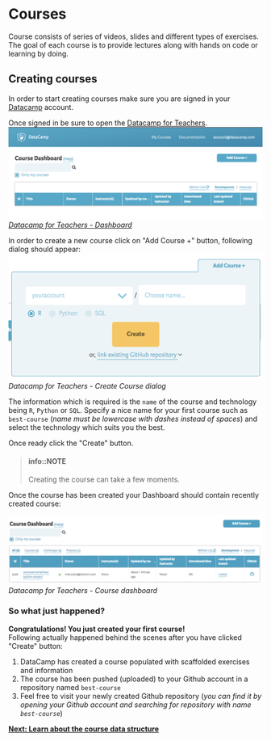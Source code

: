 # Courses

Course consists of series of videos, slides and different types of exercises. The goal of each course is to provide lectures along with hands on code or learning by doing.

## Creating courses

In order to start creating courses make sure you are signed in your [Datacamp](https://www.datacamp.com) account.

Once signed in be sure to open the [Datacamp for Teachers](https://www.datacamp.com/teach).
![Datacamp for Teachers - Dashboard](../images/courses/teach-dashboard.png)
_[Datacamp for Teachers - Dashboard](../interface/dashboard.md)_ 

In order to create a new course click on "Add Course +" button, following dialog should appear:
![Datacamp for Teachers - Dashboard](../images/courses/teach-dashboard-add-course.png)
_Datacamp for Teachers - Create Course dialog_

The information which is required is the `name` of the course and technology being `R`, `Python` or `SQL`. Specify a nice name for your first course such as `best-course` (_name must be lowercase with dashes instead of spaces_) and select the technology which suits you the best.

Once ready click the "Create" button.

> #### info::NOTE
> Creating the course can take a few moments.

Once the course has been created your Dashboard should contain recently created course:

![Datacamp for Teachers - Dashboard](../images/courses/teach-dashboard-course-list.png)
_Datacamp for Teachers - Course dashboard_

### So what just happened?
__Congratulations! You just created your first course!__  
Following actually happened behind the scenes after you have clicked "Create" button:

1. DataCamp has created a course populated with scaffolded exercises and information
2. The course has been pushed (uploaded) to your Github account in a repository named `best-course`
3. Feel free to visit your newly created Github repository (*you can find it by opening your Github account and searching for repository with name `best-course`*)

**[Next: Learn about the course data structure](repo-structure.md)**
